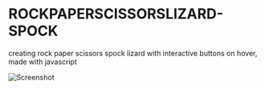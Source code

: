 # ROCKPAPERSCISSORSLIZARD-SPOCK

creating rock paper scissors spock lizard with interactive buttons on hover, made with javascript


![Screenshot](https://github.com/marycib/ROCKPAPERSCISSORSLIZARD-SPOCK/assets/61070408/c23561d5-00a7-418a-b0d7-24b108e93605)
